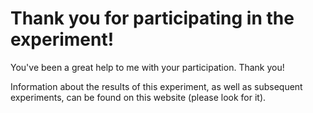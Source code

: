 # Thank you for participating in the experiment!

You've been a great help to me with your participation. Thank you! 

Information about the results of this experiment, as well as subsequent experiments, can be found on this website (please look for it).
